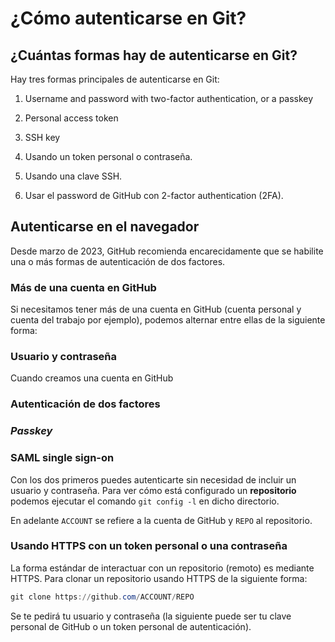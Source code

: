 # ¿Cómo autenticarse en Git?

## ¿Cuántas formas hay de autenticarse en Git?

Hay tres formas principales de autenticarse en Git:

1. Username and password with two-factor authentication, or a passkey
2. Personal access token
3. SSH key

1. Usando un token personal o contraseña.
2. Usando una clave SSH.
3. Usar el password de GitHub con 2-factor authentication (2FA).

## Autenticarse en el navegador

Desde marzo de 2023, GitHub recomienda encarecidamente que se habilite una o más formas de autenticación de dos factores.

### Más de una cuenta en GitHub

Si necesitamos tener más de una cuenta en GitHub (cuenta personal y cuenta del trabajo por ejemplo), podemos alternar entre ellas de la siguiente forma:

### Usuario y contraseña

Cuando creamos una cuenta en GitHub 

### Autenticación de dos factores

### _Passkey_

### SAML single sign-on


Con los dos primeros puedes autenticarte sin necesidad de incluir un usuario y contraseña. Para ver cómo está configurado un **repositorio** podemos ejecutar el comando `git config -l` en dicho directorio.

En adelante `ACCOUNT` se refiere a la cuenta de GitHub y `REPO` al repositorio.

### Usando HTTPS con un token personal o una contraseña

La forma estándar de interactuar con un repositorio (remoto) es mediante HTTPS. Para clonar un repositorio usando HTTPS de la siguiente forma:

```powershell
git clone https://github.com/ACCOUNT/REPO
```

Se te pedirá tu usuario y contraseña (la siguiente puede ser tu clave personal de GitHub o un token personal de autenticación).
